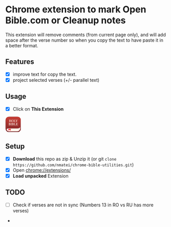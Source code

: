 # Chrome extension to mark **Open** Bible.com or Cleanup notes

This extension will remove comments (from current page only),
and will add space after the verse number
so when you copy the text to have paste it in a better format.

## Features

- [x] improve text for copy the text.
- [x] project selected verses (+/- parallel text)

## Usage

- [x] Click on **This Extension**

![icon](icon-48.png)

## Setup

- [x] **Download** this repo as zip & Unzip it
      (or git `clone https://github.com/nmatei/chrome-bible-utilities.git`)
- [x] Open [chrome://extensions/](chrome://extensions/)
- [x] **Load unpacked** Extension

## TODO

- [ ] Check if verses are not in sync (Numbers 13 in RO vs RU has more verses)
- 